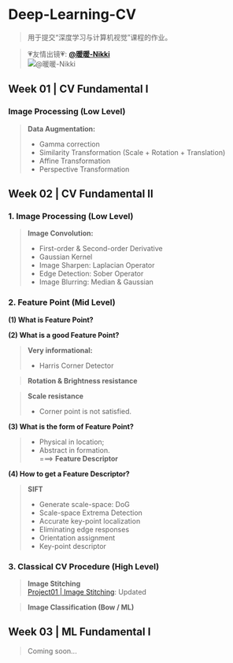 # Deep-Learning-CV
>用于提交“深度学习与计算机视觉”课程的作业。

>💗友情出镜💗: [**@暖暖-Nikki**](https://weibo.com/u/6775494073?is_all=1)  
![@暖暖-Nikki](https://wx4.sinaimg.cn/mw690/007oxhwtgy1g1t1yc3q1nj31dq0rse82.jpg "请把我的code带回你的家~请把你的STAR留下~~")

## Week 01 | CV Fundamental I
### Image Processing (Low Level)
>**Data Augmentation:**
>* Gamma correction
>* Similarity Transformation (Scale + Rotation + Translation)
>* Affine Transformation
>* Perspective Transformation

## Week 02 | CV Fundamental II
### 1. Image Processing (Low Level)
>**Image Convolution:**
>* First-order & Second-order Derivative
>* Gaussian Kernel
>* Image Sharpen: Laplacian Operator
>* Edge Detection: Sober Operator
>* Image Blurring: Median & Gaussian
### 2. Feature Point (Mid Level)
**(1) What is Feature Point?**  

**(2) What is a good Feature Point?**
>**Very informational:**
>* Harris Corner Detector  

>**Rotation & Brightness resistance**

>**Scale resistance**
>* Corner point is not satisfied.

**(3) What is the form of Feature Point?**
>* Physical in location;
>* Abstract in formation.  
>===> **Feature Descriptor** 
     

**(4) How to get a Feature Descriptor?**
>**SIFT**
>* Generate scale-space: DoG
>* Scale-space Extrema Detection
>* Accurate key-point localization
>* Eliminating edge responses
>* Orientation assignment
>* Key-point descriptor

### 3. Classical CV Procedure (High Level)
>**Image Stitching**  
[Project01 | Image Stitching](https://github.com/GGGHSL/Deep-Learning-CV-master/tree/master/Project01-Image-Stitching): Updated

>**Image Classification (Bow / ML)**

## Week 03 | ML Fundamental I
> Coming soon...

